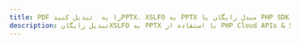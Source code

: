 ---title: PDF را به  تبدیل کنیدPPTX، XSLFO به PPTX مبدل رایگان یا PHP SDKdescription: تبدیل رایگانXSLFO به PPTX با استفاده از PHP Cloud APIs & SDK همچنین اسناد PDF را در Cloud ایجاد، ویرایش و رندر کنید.---